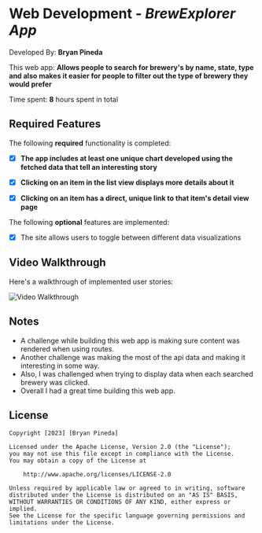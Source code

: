 # Web Development - *BrewExplorer App*

Developed By: **Bryan Pineda**

This web app: **Allows people to search for brewery's by name, state, type and also makes it easier for people to filter out the type of brewery they would prefer**

Time spent: **8** hours spent in total

## Required Features

The following **required** functionality is completed:

- [x] **The app includes at least one unique chart developed using the fetched data that tell an interesting story**
- [x] **Clicking on an item in the list view displays more details about it**
- [x] **Clicking on an item has a direct, unique link to that item's detail view page**


The following **optional** features are implemented:

- [x] The site allows users to toggle between different data visualizations

## Video Walkthrough

Here's a walkthrough of implemented user stories:

<img src='https://media.giphy.com/media/v1.Y2lkPTc5MGI3NjExOGduMXk1bHBmM2NpcTA2OWU5NWxvYmNidWNsODFybjl5aDMyNnZpeiZlcD12MV9pbnRlcm5hbF9naWZfYnlfaWQmY3Q9Zw/MIdzojFDfOvgNm5jNn/giphy.gif' title='Video Walkthrough' width='' alt='Video Walkthrough' />

## Notes

- A challenge while building this web app is making sure content was rendered when using routes.
- Another challenge was making the most of the api data and making it interesting in some way.
- Also, I was challenged when trying to display data when each searched brewery was clicked.
- Overall I had a great time building this web app.

## License

    Copyright [2023] [Bryan Pineda]

    Licensed under the Apache License, Version 2.0 (the "License");
    you may not use this file except in compliance with the License.
    You may obtain a copy of the License at

        http://www.apache.org/licenses/LICENSE-2.0

    Unless required by applicable law or agreed to in writing, software
    distributed under the License is distributed on an "AS IS" BASIS,
    WITHOUT WARRANTIES OR CONDITIONS OF ANY KIND, either express or implied.
    See the License for the specific language governing permissions and
    limitations under the License.
